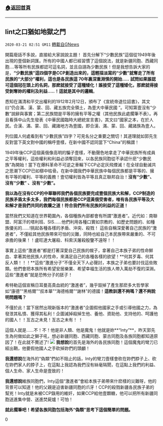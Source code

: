 ###  [:house:返回首頁](https://github.com/ourhimalayas/txt)
---

## Iint之口猶如地獄之門
`2020-03-21 02:51 GM11` [轉載自GNews](https://gnews.org/zh-hant/147293/)

開篇廢話不多說，直接給大家說說主題！
首先分解下“少數民族”這個從1949年後出現的壹個新詞匯。所有的中國人都已經習慣了這個說法，就是新疆同胞、西藏同胞….等等所有民族都認可這名詞，並且自詡為少數民族！但是我想告訴大家的是，**“少數民族”這四個字是CCP創造出來的，這輕描淡寫的“少數”就奪走了所有民族的“大部分”權利，這也是各民族這 70年裏深重淵愫的開始…..**
**試問如果誰認可這個冠在頭上的名詞，那麽就接受了這種矮化！誰接受了這種矮化，那麽就得接受剝奪妳的權利及利益…..！這就是其中的邏輯**。

悉知在滿清和平交出權利的1912年2月12日，頒布了《宣統帝退位詔書》，其文曰“仍合滿、漢、蒙、回、藏五族完全領土，為壹大中華民國 ”。可知第壹沒有“少數”說辭與事實；第二民族間是平等的擁有平等之權（其他民族此處擱筆不表）。再且看孫中山先生發表《中華民國臨時大總統宣言書》，其文曰“國家之本，在於人民。合漢、滿、蒙、回、藏諸地方為壹國，即合漢、滿、蒙、回、藏諸族為壹人。

列位國人何處看到有“少數民族”四字？可見名分之重要之關切！其道理就如郭先生反對當下英文對中國的稱呼壹樣，在新中國不認同當下“China”的稱謂！

1949年後CCP這個黃俄像高明的騙子壹樣，不動聲色地拿走了中華民族所有成員之平等權利，這些權利和利益必須奪回來，以各民族同胞從不承認什麽“少數民族”為開始！當下在爆料革命不可逆之車輪下CCP必定灰飛煙滅！在全球自動滅共之思潮下CCP已如槨中枯骨。在新中國我們中華民族中每個民族都是平等的、擁有平等的權利、平等的義務！壹切權利皆為平等且真正聯邦自治！**沒有“少數”、沒有“少數” 、沒有“少數”。**

**我以為在沒有CCP的中華聯邦我們各個民族要完成壹個民族大和解，CCP制造的民族矛盾太多太多，我們每個民族都是CCP這黃俄受害者，唯有各民族平等及大和解才是我們共同的救贖之道！符合我們所有民族的利益的正道！**

當然我們又知道在世界範圍內，各個種族內部都會有所謂“激進者”。近代如：南聯盟、阿富汗的塔利班、SIS……他們利用各種口實如宗教的、如歷史問題的、如種族優劣的……!挑起各種各樣的矛盾、沖突、殺戮！
 這些自稱深愛著自己民族的“激進者”，不僅給其他民族帶來可怕的災難，同時也給自己本民族帶來嚴重的、不可承擔的後果！！盧旺達大屠殺、科索沃屠殺殷鑒不遠呀！！

事實上這些“激進者”都是打著深愛自己民族的幌子，拿著自己本族子弟的性命鮮血、拿著其他民族人的性命，來滿足自己的各種各樣的欲望！**何其歹毒、何其反人類！！！**這些“激進分子”不僅全天下人必聲討，本族之子弟也要討伐這些敗類。他們會把本族所有希望安居樂業、希望幸福生活的族人帶入萬劫不復的深淵。這些“激進者”就是恐怖分子的胚子！

希特勒這個宣稱日耳曼高貴血統的“激進者”，幾乎毀掉了產生那麽多大哲學家如“康德”“黑格爾”“叔本華”“海德格爾”“謝林”的德國！**這教訓還不夠嗎？還不夠說明問題嗎？**

不僅於此！當下居然出現新版本的“激進者”企圖假他國家之手或引導他國之力，為發泄其私憤、獲得其私利！企圖滅掉殺掉生他、養他、資助他、支持他的、呵護他的國人！！亙古之未見！亙古之未有！ ！

這個人就是……不！不！他是非人類、他是魔鬼！他就是妳**“Inty”**，昨天郭先生為何做如此之獅子吼，想必新疆同胞、西藏同胞、蒙古同胞及各族同胞都知道原因了！在此就不贅述了!
![](https://s3-ap-northeast-1.amazonaws.com/news.guo.offload.media/wp-content/uploads/2020/03/21025200/054101015CE0BB758B6C068E6745780D-2.jpeg)
**我想說**的首先是海外的各民族同胞！這個魔鬼的彎刀已經出鞘，他要假他國人之手砍掉妳們的頭顱！

**我還想說**在海外的“偽類”們如不阻止的話，Inty的彎刀壹樣會砍在妳們脖子上、砍在妳們家人的脖子上，在這點上我認為我們沒有絲毫隔閡，在這點上我們的利益、個人生命、家人生命是壹致的！

**我還想說**維族同胞們，Inty這個“激進者”會給本族子弟帶來什麽樣的災難呀，他的背景可以知道！他的父親是迫害新疆同胞的爪牙！CCP的殺戮新疆各民族子弟的幫兇！Inty就是未被CCP錄用的維奸，如果CCP給他壹顆糖，他可以把所有新疆同胞送進集中營、送進焚屍爐！可怕！

**就此擱筆吧！希望各族同胞包括海外“偽類”思考下這個簡單的問題。**



0
